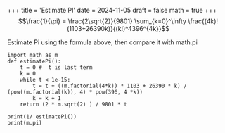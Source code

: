 +++
title = 'Estimate PI'
date = 2024-11-05
draft = false
math = true
+++
$$\frac{1}{\pi} = \frac{2\sqrt{2}}{9801} \sum_{k=0}^\infty \frac{(4k)!(1103+26390k)}{(k!)^4396^{4k}}$$

Estimate Pi using the formula above, then compare it with math.pi
```
import math as m
def estimatePi():
    t = 0 #  t is last term
    k = 0
    while t < 1e-15:
        t = t + ((m.factorial(4*k)) * 1103 + 26390 * k) / (pow((m.factorial(k)), 4) * pow(396, 4 *k))
        k = k + 1
    return (2 * m.sqrt(2) ) / 9801 * t

print(1/ estimatePi())
print(m.pi)
```